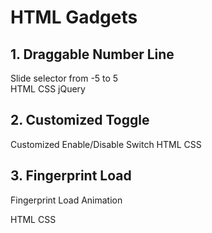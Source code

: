# HTML Gadgets

## 1. Draggable Number Line

Slide selector from -5 to 5\
HTML CSS jQuery

## 2. Customized Toggle

Customized Enable/Disable Switch
HTML CSS

## 3. Fingerprint Load

Fingerprint Load Animation

HTML CSS